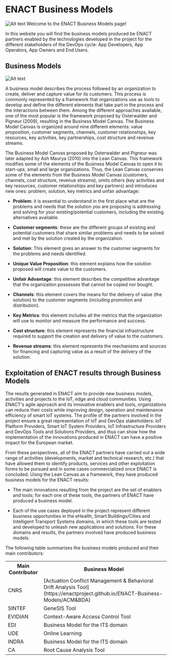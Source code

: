 # ENACT Business Models


![Alt text](https://github.com/enactproject/ENACTBusinessModel/blob/master/BusinessModels/Images/ENACT.png?raw=true "ENACT Logo")
Welcome to the ENACT Business Models page!

In this website you will find the business models produced be ENACT partners enabled by the technologies developed in the project for the different stakeholders of the DevOps cycle: App Developers, App Operators, App Owners and End Users.

## Business Models

![Alt text](https://github.com/enactproject/ENACTBusinessModel/blob/master/BusinessModels/Images/Canvas.png?raw=true "Lean Canvas")

A business model describes the process followed by an organization to create, deliver and capture value for its customers. This process is commonly represented by a framework that organizations use as tools to develop and define the different elements that take part in the process and the interactions between them. Among the different approaches available, one of the most popular is the framework proposed by Osterwalder and Pigneur (2009), resulting in the Business Model Canvas. The Business Model Canvas is organized around nine different elements: value proposition, customer segments, channels, customer relationships, key resources, key activities, key partnerships, cost structure and revenue streams.

The Business Model Canvas proposed by Osterwalder and Pigneur was later adapted by Ash Maurya (2010) into the Lean Canvas. This framework modifies some of the elements of the Business Model Canvas to open it to start-ups, small and large organizations. Thus, the Lean Canvas conserves some of the elements from the Business Model Canvas (customers, channels, cost structure, revenue streams), omits others (key activities and key resources, customer relationships and key partners) and introduces new ones: problem, solution, key metrics and unfair advantage:

* **Problem**: it is essential to understand in the first place what are the problems and needs that the solution you are proposing is addressing and solving for your existing/potential customers, including the existing alternatives available.

* **Customer segments**: these are the different groups of existing and potential customers that share similar problems and needs to be solved and met by the solution created by the organization.

* **Solution**: This element gives an answer to the customer segments for the problems and needs identified.

* **Unique Value Proposition**: this element explains how the solution proposed will create value to the customers.

* **Unfair Advantage**: this element describes the competitive advantage that the organization possesses that cannot be copied nor bought.

* **Channels**: this element covers the means for the delivery of value (the solution) to the customer segments (including promotion and distribution).

* **Key Metrics**: this element includes all the metrics that the organization will use to monitor and measure the performance and success.

* **Cost structure**: this element represents the financial infrastructure required to support the creation and delivery of value to the customers.

* **Revenue streams**: this element represents the mechanisms and sources for financing and capturing value as a result of the delivery of the solution.

## Exploitation of ENACT results through Business Models
The results generated in ENACT aim to provide new business models, activities and projects to the IoT, edge and cloud communities. Using ENACT's agile approach and its innovative enablers and tools, organizations can reduce their costs while improving design, operation and maintenance efficiency of smart IoT systems. The profile of the partners involved in the project ensure a great representation of IoT and DevOps stakeholders: IoT Platform Providers, Smart IoT System Providers, IoT Infrastructure Providers and DevOps Tools and Solutions Providers, and thus can show how the implementation of the innovations produced in ENACT can have a positive impact for the European market.

From these perspectives, all of the ENACT partners have carried out a wide range of activities (developments, market and technical research, etc.) that have allowed them to identify products, services and other exploitation forms to be pursued and in some cases commercialized once ENACT is concluded. Uisng the Lean Canvas as a framework, they have produced business models for the ENACT results: 

* The main innovations resulting from the project are the set of enablers and tools; for each one of these tools, the partners of ENACT have produced a business model.

* Each of the use cases deployed in the project represent different business opportunities in the eHealth, Smart Buildings/Cities and Intelligent Transport Systems domains, in which these tools are tested and developed to unleash new applications and solutions. For these domains and results, the partners involved have produced business models.

The following table summarizes the business models produced and their main contributors:

<table class="tg">
  <tr>
    <th class="tg-yw4l"><b>Main Contributor</b></th>
    <th class="tg-yw4l"><b>Business Model</b></th>
  </tr>
  <tr>
    <td class="tg-yw4l">CNRS</td>
    <td class="tg-yw4l">[Actuation Conflict Management & Behavioral Drift Analysis Tool] (https://enactproject.github.io/ENACT-Business-Models/ACM&BDA)</td>
  </tr>
  <tr>
    <td class="tg-yw4l">SINTEF</td>
    <td class="tg-yw4l">GeneSIS Tool</td>
  </tr>
  <tr>
    <td class="tg-yw4l">EVIDIAN</td>
    <td class="tg-yw4l">Context-Aware Access Control Tool</td>
  </tr>
   <tr>
    <td class="tg-yw4l">EDI</td>
    <td class="tg-yw4l">Business Model for the ITS domain</td>
  </tr>
     <tr>
    <td class="tg-yw4l">UDE</td>
    <td class="tg-yw4l">Online Learning</td>
  </tr>
     <tr>
    <td class="tg-yw4l">INDRA</td>
    <td class="tg-yw4l">Business Model for the ITS domain</td>
  </tr>
     <tr>
    <td class="tg-yw4l">CA</td>
    <td class="tg-yw4l">Root Cause Analysis Tool</td>
  </tr>
</table>


